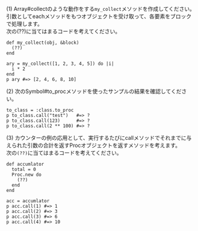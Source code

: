 (1) Array#collectのような動作をする`my_collect`メソッドを作成してください。  
引数としてeachメソッドをもつオブジェクトを受け取って、各要素をブロックで処理します。  
次の(??)に当てはまるコードを考えてください。
```
def my_collect(obj, &block)
  (??)
end

ary = my_collect([1, 2, 3, 4, 5]) do |i|
  i * 2
end
p ary #=> [2, 4, 6, 8, 10]
```

(2) 次のSymbol#to_procメソッドを使ったサンプルの結果を確認してください。
```
to_class = :class.to_proc
p to_class.call("test")   #=> ?
p to_class.call(123)      #=> ?
p to_class.call(2 ** 100) #=> ?
```

(3) カウンターの例の応用として、実行するたびにcallメソッドでそれまでに与えられた引数の合計を返すProcオブジェクトを返すメソッドを考えます。  
次の`(??)`に当てはまるコードを考えてください。
```
def accumlator
  total = 0
  Proc.new do
    (??)
  end
end

acc = accumlator
p acc.call(1) #=> 1
p acc.call(2) #=> 3
p acc.call(3) #=> 6
p acc.call(4) #=> 10
```